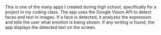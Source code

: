 This is one of the many apps I created during high school, specifically for a project in my coding class. The app uses the Google Vision API to detect faces and text in images. If a face is detected, it analyzes the expression and tells the user what emotion is being shown. If any writing is found, the app displays the detected text on the screen.
